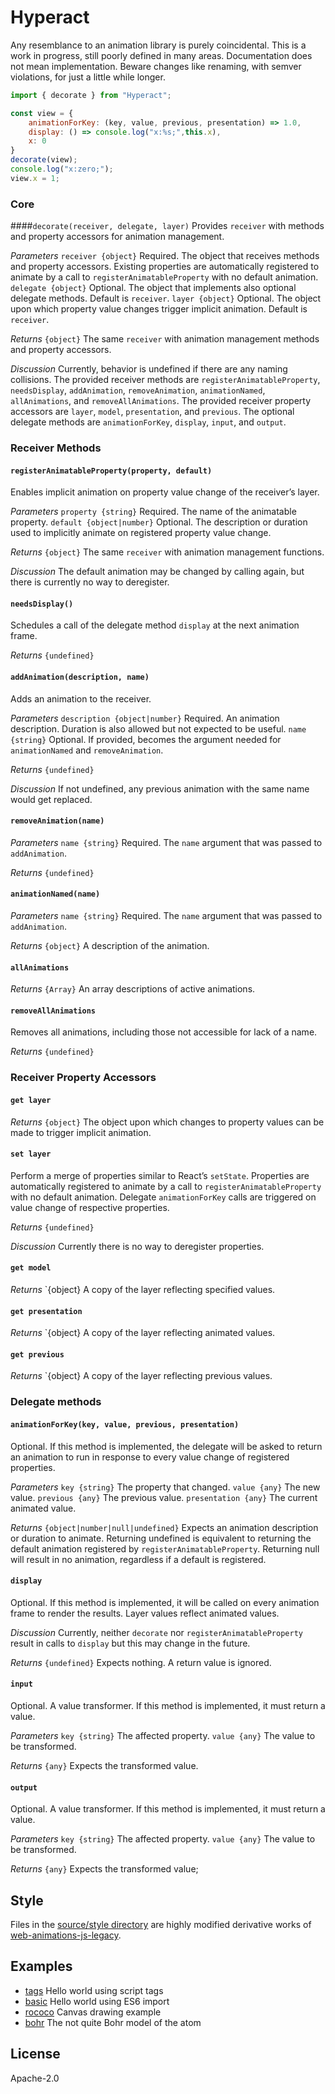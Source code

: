 # Hyperact

Any resemblance to an animation library is purely coincidental. 
This is a work in progress, still poorly defined in many areas. 
Documentation does not mean implementation. 
Beware changes like renaming, with semver violations, for just a little while longer.

```javascript
import { decorate } from "Hyperact";

const view = {
	animationForKey: (key, value, previous, presentation) => 1.0,
	display: () => console.log("x:%s;",this.x),
	x: 0
}
decorate(view);
console.log("x:zero;");
view.x = 1;
```


### Core


####`decorate(receiver, delegate, layer)`
  Provides `receiver` with methods and property accessors for animation management.

*Parameters*
  `receiver {object}` Required. The object that receives methods and property accessors. Existing properties are automatically registered to animate by a call to `registerAnimatableProperty` with no default animation.
  `delegate {object}` Optional. The object that implements also optional delegate methods. Default is `receiver`.
  `layer {object}` Optional. The object upon which property value changes trigger implicit animation. Default is `receiver`.

*Returns*
  `{object}` The same `receiver` with animation management methods and property accessors.

*Discussion*
  Currently, behavior is undefined if there are any naming collisions. 
  The provided receiver methods are 
  `registerAnimatableProperty`, 
  `needsDisplay`, 
  `addAnimation`, 
  `removeAnimation`, 
  `animationNamed`, 
  `allAnimations`, and 
  `removeAllAnimations`.
  The provided receiver property accessors are 
  `layer`,
  `model`,
  `presentation`, and 
  `previous`.
  The optional delegate methods are 
  `animationForKey`, 
  `display`, 
  `input`, and 
  `output`.


### Receiver Methods


#### `registerAnimatableProperty(property, default)`
  Enables implicit animation on property value change of the receiver’s layer.

*Parameters*
  `property {string}` Required. The name of the animatable property.
  `default {object|number}` Optional. The description or duration used to implicitly animate on registered property value change.

*Returns*
  `{object}` The same `receiver` with animation management functions.

*Discussion*
  The default animation may be changed by calling again, but there is currently no way to deregister.


#### `needsDisplay()`
  Schedules a call of the delegate method `display` at the next animation frame.

*Returns*
  `{undefined}`


#### `addAnimation(description, name)`
  Adds an animation to the receiver.

*Parameters*
  `description {object|number}` Required. An animation description. Duration is also allowed but not expected to be useful.
  `name {string}` Optional. If provided, becomes the argument needed for `animationNamed` and `removeAnimation`.

*Returns*
  `{undefined}`

*Discussion*
  If not undefined, any previous animation with the same name would get replaced.


#### `removeAnimation(name)`

*Parameters*
  `name {string}` Required. The `name` argument that was passed to `addAnimation`.

*Returns*
  `{undefined}`


#### `animationNamed(name)`

*Parameters*
  `name {string}` Required. The `name` argument that was passed to `addAnimation`.

*Returns*
  `{object}` A description of the animation.


#### `allAnimations`

*Returns*
  `{Array}` An array descriptions of active animations.


#### `removeAllAnimations`
  Removes all animations, including those not accessible for lack of a name.

*Returns*
  `{undefined}`


### Receiver Property Accessors


#### `get layer`

*Returns*
  `{object}` The object upon which changes to property values can be made to trigger implicit animation.
  

#### `set layer`
  Perform a merge of properties similar to React’s `setState`. 
  Properties are automatically registered to animate by a call to `registerAnimatableProperty` with no default animation.
  Delegate `animationForKey` calls are triggered on value change of respective properties.

*Returns*
  `{undefined}`

*Discussion*
  Currently there is no way to deregister properties.


#### `get model`

*Returns*
  `{object} A copy of the layer reflecting specified values.


#### `get presentation`

*Returns*
  `{object} A copy of the layer reflecting animated values.


#### `get previous`

*Returns*
  `{object} A copy of the layer reflecting previous values.


### Delegate methods


#### `animationForKey(key, value, previous, presentation)`
  Optional. If this method is implemented, the delegate will be asked to return an animation to run in response to every value change of registered properties.

*Parameters*
  `key {string}` The property that changed.
  `value {any}` The new value.
  `previous {any}` The previous value.
  `presentation {any}` The current animated value.

*Returns*
  `{object|number|null|undefined}` Expects an animation description or duration to animate. Returning undefined is equivalent to returning the default animation registered by `registerAnimatableProperty`. Returning null will result in no animation, regardless if a default is registered.


#### `display`
  Optional. If this method is implemented, it will be called on every animation frame to render the results. Layer values reflect animated values.

*Discussion*
  Currently, neither `decorate` nor `registerAnimatableProperty` result in calls to `display` but this may change in the future.

*Returns*
  `{undefined}` Expects nothing. A return value is ignored.


#### `input`
  Optional. A value transformer. If this method is implemented, it must return a value.

*Parameters*
  `key {string}` The affected property.
  `value {any}` The value to be transformed.

*Returns*
  `{any}` Expects the transformed value.


#### `output`
  Optional. A value transformer. If this method is implemented, it must return a value.

*Parameters*
  `key {string}` The affected property.
  `value {any}` The value to be transformed.

*Returns*
  `{any}` Expects the transformed value;


## Style

Files in the [source/style directory](https://github.com/KevinDoughty/hyperact/tree/master/source/style) are highly modified derivative works of [web-animations-js-legacy](https://github.com/web-animations/web-animations-js-legacy).


## Examples

- [tags](https://kevindoughty.github.io/hyperact/examples/tags/) Hello world using script tags
- [basic](https://kevindoughty.github.io/hyperact/examples/basic/) Hello world using ES6 import
- [rococo](https://kevindoughty.github.io/hyperact/examples/rococo/) Canvas drawing example
- [bohr](https://kevindoughty.github.io/hyperact/examples/bohr/) The not quite Bohr model of the atom


## License

Apache-2.0

